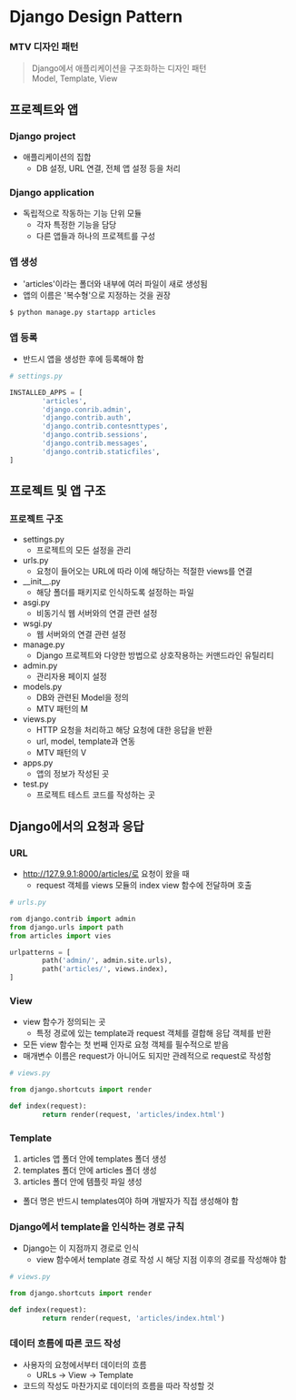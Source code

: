 # Django Design Pattern
### MTV 디자인 패턴
> Django에서 애플리케이션을 구조화하는 디자인 패턴\
>Model, Template, View

## 프로젝트와 앱
### Django project
- 애플리케이션의 집합
    - DB 설정, URL 연결, 전체 앱 설정 등을 처리

### Django application
- 독립적으로 작동하는 기능 단위 모듈
    - 각자 특정한 기능을 담당
    - 다른 앱들과 하나의 프로젝트를 구성

### 앱 생성
- 'articles'이라는 폴더와 내부에 여러 파일이 새로 생성됨
- 앱의 이름은 '복수형'으로 지정하는 것을 권장
```bash
$ python manage.py startapp articles
```

### 앱 등록
- 반드시 앱을 생성한 후에 등록해야 함
```python
# settings.py

INSTALLED_APPS = [
        'articles',
    	'django.conrib.admin',
		'django.contrib.auth',
		'django.contrib.contesnttypes',
		'django.contrib.sessions',
		'django.contrib.messages',
		'django.contrib.staticfiles',
]
```

## 프로젝트 및 앱 구조
### 프로젝트 구조
- settings.py
    - 프로젝트의 모든 설정을 관리
- urls.py
    - 요청이 들어오는 URL에 따라 이에 해당하는 적절한 views를 연결
- \_\_init\_\_.py
    - 해당 폴더를 패키지로 인식하도록 설정하는 파일
- asgi.py
    - 비동기식 웹 서버와의 연결 관련 설정
- wsgi.py
    - 웹 서버와의 연결 관련 설정
- manage.py
    - Django 프로젝트와 다양한 방법으로 상호작용하는 커맨드라인 유틸리티
- admin.py
    - 관리자용 페이지 설정
- models.py
    - DB와 관련된 Model을 정의
    - MTV 패턴의 M
- views.py
    - HTTP 요청을 처리하고 해당 요청에 대한 응답을 반환
    - url, model, template과 연동
    - MTV 패턴의 V
- apps.py
    - 앱의 정보가 작성된 곳
- test.py
    - 프로젝트 테스트 코드를 작성하는 곳

## Django에서의 요청과 응답
### URL
- http://127.9.9.1:8000/articles/로 요청이 왔을 때
    - request 객체를 views 모듈의 index view 함수에 전달하며 호출
```python
# urls.py

rom django.contrib import admin
from django.urls import path
from articles import vies

urlpatterns = [
        path('admin/', admin.site.urls),
        path('articles/', views.index),
]
```

### View
- view 함수가 정의되는 곳
    - 특정 경로에 있는 template과 request 객체를 결합해 응답 객체를 반환
- 모든 view 함수는 첫 번째 인자로 요청 객체를 필수적으로 받음
- 매개변수 이름은 request가 아니어도 되지만 관례적으로 request로 작성함
```python
# views.py

from django.shortcuts import render

def index(request):
		return render(request, 'articles/index.html')
```

### Template
1. articles 앱 폴더 안에 templates 폴더 생성
2. templates 폴더 안에 articles 폴더 생성
3. articles 폴더 안에 템플릿 파일 생성
- 폴더 명은 반드시 templates여야 하며 개발자가 직접 생성해야 함

### Django에서 template을 인식하는 경로 규칙
- Django는 이 지점까지 경로로 인식
    - view 함수에서 template 경로 작성 시 해당 지점 이후의 경로를 작성해야 함
```python
# views.py

from django.shortcuts import render

def index(request):
		return render(request, 'articles/index.html')
```

### 데이터 흐름에 따른 코드 작성
- 사용자의 요청에서부터 데이터의 흐름
    - URLs -> View -> Template
- 코드의 작성도 마찬가지로 데이터의 흐름을 따라 작성할 것